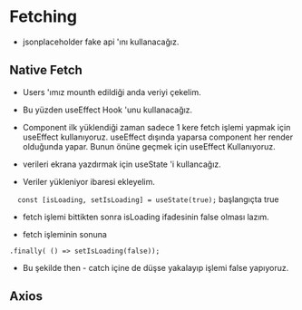 # Fetching

- jsonplaceholder fake api 'ını kullanacağız.

## Native Fetch

- Users 'ımız mounth edildiği anda veriyi çekelim.

- Bu yüzden useEffect Hook 'unu kullanacağız.

- Component ilk yüklendiği zaman sadece 1 kere fetch işlemi yapmak için useEffect kullanıyoruz. useEffect dışında yaparsa component her render olduğunda yapar. Bunun önüne geçmek için useEffect Kullanıyoruz.

- verileri ekrana yazdırmak için useState 'i kullancağız.

- Veriler yükleniyor ibaresi ekleyelim.

``   const [isLoading, setIsLoading] = useState(true); ``  başlangıçta true

- fetch işlemi bittikten sonra isLoading ifadesinin false olması lazım.

- fetch işleminin sonuna

`` .finally( () => setIsLoading(false)); ``

- Bu şekilde then - catch içine de düşse yakalayıp işlemi false yapıyoruz.

## Axios

